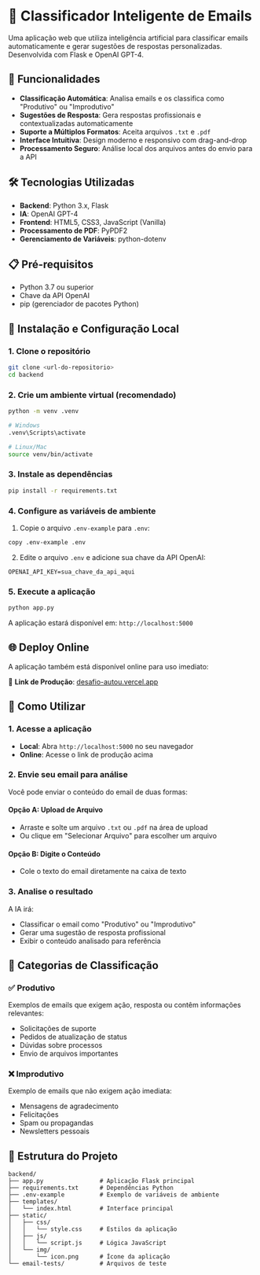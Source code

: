 # 📧 Classificador Inteligente de Emails

Uma aplicação web que utiliza inteligência artificial para classificar emails automaticamente e gerar sugestões de respostas personalizadas. Desenvolvida com Flask e OpenAI GPT-4.

## 🚀 Funcionalidades

- **Classificação Automática**: Analisa emails e os classifica como "Produtivo" ou "Improdutivo"
- **Sugestões de Resposta**: Gera respostas profissionais e contextualizadas automaticamente
- **Suporte a Múltiplos Formatos**: Aceita arquivos `.txt` e `.pdf`
- **Interface Intuitiva**: Design moderno e responsivo com drag-and-drop
- **Processamento Seguro**: Análise local dos arquivos antes do envio para a API

## 🛠️ Tecnologias Utilizadas

- **Backend**: Python 3.x, Flask
- **IA**: OpenAI GPT-4
- **Frontend**: HTML5, CSS3, JavaScript (Vanilla)
- **Processamento de PDF**: PyPDF2
- **Gerenciamento de Variáveis**: python-dotenv

## 📋 Pré-requisitos

- Python 3.7 ou superior
- Chave da API OpenAI
- pip (gerenciador de pacotes Python)

## 🔧 Instalação e Configuração Local

### 1. Clone o repositório
```bash
git clone <url-do-repositorio>
cd backend
```

### 2. Crie um ambiente virtual (recomendado)
```bash
python -m venv .venv

# Windows
.venv\Scripts\activate

# Linux/Mac
source venv/bin/activate
```

### 3. Instale as dependências
```bash
pip install -r requirements.txt
```

### 4. Configure as variáveis de ambiente
1. Copie o arquivo `.env-example` para `.env`:
```bash
copy .env-example .env
```

2. Edite o arquivo `.env` e adicione sua chave da API OpenAI:
```
OPENAI_API_KEY=sua_chave_da_api_aqui
```

### 5. Execute a aplicação
```bash
python app.py
```

A aplicação estará disponível em: `http://localhost:5000`

## 🌐 Deploy Online

A aplicação também está disponível online para uso imediato:

🔗 **Link de Produção**: [desafio-autou.vercel.app](https://desafio-autou.vercel.app)

## 📖 Como Utilizar

### 1. Acesse a aplicação
- **Local**: Abra `http://localhost:5000` no seu navegador
- **Online**: Acesse o link de produção acima

### 2. Envie seu email para análise
Você pode enviar o conteúdo do email de duas formas:

#### Opção A: Upload de Arquivo
- Arraste e solte um arquivo `.txt` ou `.pdf` na área de upload
- Ou clique em "Selecionar Arquivo" para escolher um arquivo

#### Opção B: Digite o Conteúdo
- Cole o texto do email diretamente na caixa de texto

### 3. Analise o resultado
A IA irá:
- Classificar o email como "Produtivo" ou "Improdutivo"
- Gerar uma sugestão de resposta profissional
- Exibir o conteúdo analisado para referência

## 🎯 Categorias de Classificação

### ✅ Produtivo
Exemplos de emails que exigem ação, resposta ou contêm informações relevantes:
- Solicitações de suporte
- Pedidos de atualização de status
- Dúvidas sobre processos
- Envio de arquivos importantes

### ❌ Improdutivo
Exemplo de emails que não exigem ação imediata:
- Mensagens de agradecimento
- Felicitações
- Spam ou propagandas
- Newsletters pessoais

## 📁 Estrutura do Projeto

```
backend/
├── app.py                # Aplicação Flask principal
├── requirements.txt      # Dependências Python
├── .env-example          # Exemplo de variáveis de ambiente
├── templates/
│   └── index.html        # Interface principal
├── static/
│   ├── css/
│   │   └── style.css     # Estilos da aplicação
│   ├── js/
│   │   └── script.js     # Lógica JavaScript
│   └── img/
│       └── icon.png      # Ícone da aplicação
└── email-tests/          # Arquivos de teste
```